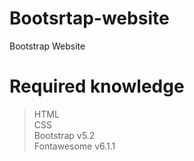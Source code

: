 # Bootsrtap-website
Bootstrap Website 
# Required knowledge
> HTML <br>
> CSS <br>
> Bootstrap v5.2 <br>
> Fontawesome v6.1.1

